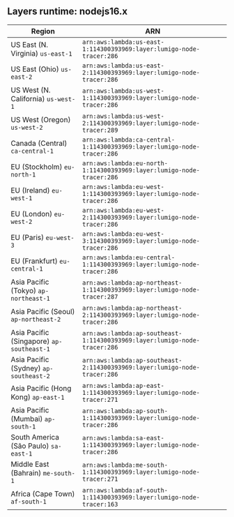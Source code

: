 Layers runtime: nodejs16.x
----
| Region | ARN |
| --- | --- |
|US East (N. Virginia)  `us-east-1`|`arn:aws:lambda:us-east-1:114300393969:layer:lumigo-node-tracer:286`|
|US East (Ohio)  `us-east-2`|`arn:aws:lambda:us-east-2:114300393969:layer:lumigo-node-tracer:286`|
|US West (N. California)  `us-west-1`|`arn:aws:lambda:us-west-1:114300393969:layer:lumigo-node-tracer:286`|
|US West (Oregon)  `us-west-2`|`arn:aws:lambda:us-west-2:114300393969:layer:lumigo-node-tracer:289`|
|Canada (Central)  `ca-central-1`|`arn:aws:lambda:ca-central-1:114300393969:layer:lumigo-node-tracer:286`|
|EU (Stockholm)  `eu-north-1`|`arn:aws:lambda:eu-north-1:114300393969:layer:lumigo-node-tracer:286`|
|EU (Ireland)  `eu-west-1`|`arn:aws:lambda:eu-west-1:114300393969:layer:lumigo-node-tracer:286`|
|EU (London)  `eu-west-2`|`arn:aws:lambda:eu-west-2:114300393969:layer:lumigo-node-tracer:286`|
|EU (Paris)  `eu-west-3`|`arn:aws:lambda:eu-west-3:114300393969:layer:lumigo-node-tracer:286`|
|EU (Frankfurt)  `eu-central-1`|`arn:aws:lambda:eu-central-1:114300393969:layer:lumigo-node-tracer:286`|
|Asia Pacific (Tokyo)  `ap-northeast-1`|`arn:aws:lambda:ap-northeast-1:114300393969:layer:lumigo-node-tracer:287`|
|Asia Pacific (Seoul)  `ap-northeast-2`|`arn:aws:lambda:ap-northeast-2:114300393969:layer:lumigo-node-tracer:286`|
|Asia Pacific (Singapore)  `ap-southeast-1`|`arn:aws:lambda:ap-southeast-1:114300393969:layer:lumigo-node-tracer:286`|
|Asia Pacific (Sydney)  `ap-southeast-2`|`arn:aws:lambda:ap-southeast-2:114300393969:layer:lumigo-node-tracer:286`|
|Asia Pacific (Hong Kong)  `ap-east-1`|`arn:aws:lambda:ap-east-1:114300393969:layer:lumigo-node-tracer:271`|
|Asia Pacific (Mumbai)  `ap-south-1`|`arn:aws:lambda:ap-south-1:114300393969:layer:lumigo-node-tracer:286`|
|South America (São Paulo)  `sa-east-1`|`arn:aws:lambda:sa-east-1:114300393969:layer:lumigo-node-tracer:286`|
|Middle East (Bahrain)  `me-south-1`|`arn:aws:lambda:me-south-1:114300393969:layer:lumigo-node-tracer:271`|
|Africa (Cape Town)  `af-south-1`|`arn:aws:lambda:af-south-1:114300393969:layer:lumigo-node-tracer:163`|

